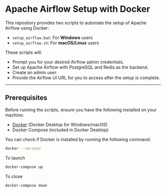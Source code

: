 # Apache Airflow Setup with Docker

This repository provides two scripts to automate the setup of Apache Airflow using Docker:
- `setup_airflow.bat`: For **Windows** users
- `setup_airflow.sh`: For **macOS/Linux** users

These scripts will:
- Prompt you for your desired Airflow admin credentials.
- Set up Apache Airflow with PostgreSQL and Redis as the backend.
- Create an admin user.
- Provide the Airflow UI URL for you to access after the setup is complete.

---

## Prerequisites

Before running the scripts, ensure you have the following installed on your machine:
- [Docker](https://www.docker.com/products/docker-desktop) (Docker Desktop for Windows/macOS)
- Docker Compose (included in Docker Desktop)
  
You can check if Docker is installed by running the following command:
```bash
docker --version
```
To launch
```bash
docker-compose up
```
To close
```bash
docker-compose down
```
